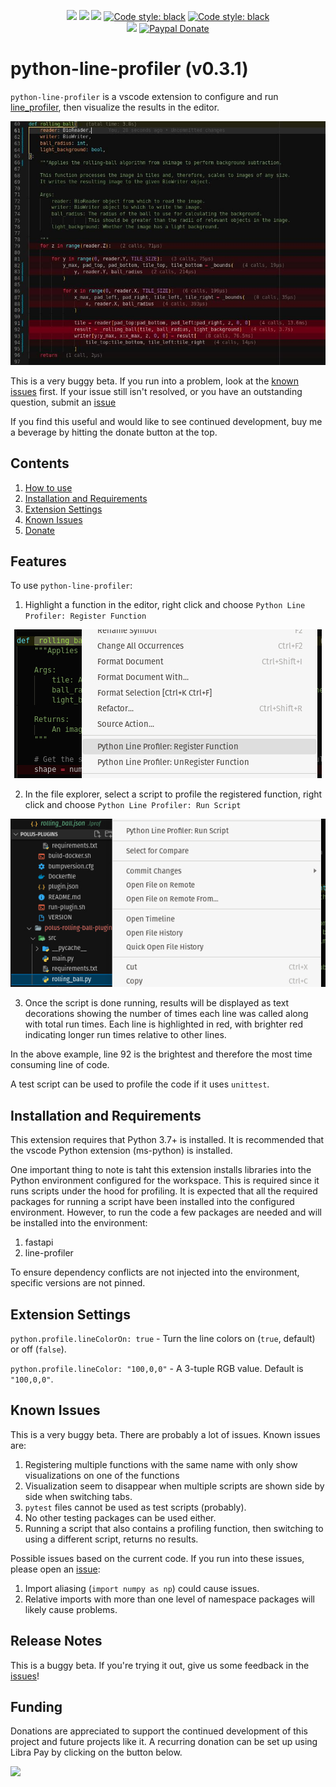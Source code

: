 <p align="center">
<a href=https://marketplace.visualstudio.com/items?itemName=perpetualhelp.python-line-profiler><img src=https://vsmarketplacebadge.apphb.com/version/perpetualhelp.python-line-profiler.svg?style=flat-square></a>
<a href=https://marketplace.visualstudio.com/items?itemName=perpetualhelp.python-line-profiler><img src=https://vsmarketplacebadge.apphb.com/installs/perpetualhelp.python-line-profiler.svg?style=flat-square></a>
<a href=https://marketplace.visualstudio.com/items?itemName=perpetualhelp.python-line-profiler><img src=https://vsmarketplacebadge.apphb.com/rating/perpetualhelp.python-line-profiler.svg?style=flat-square></a>
<a href="https://opensource.org/licenses/MIT"><img alt="Code style: black" src="https://img.shields.io/badge/License-MIT-red?style=flat-square"></a>
<a href="https://github.com/psf/black"><img alt="Code style: black" src="https://img.shields.io/badge/code%20style-black-000000?style=flat-square"></a>
<br>
<a href="https://liberapay.com/nicholas-schaub/donate"><img src="https://img.shields.io/liberapay/receives/nicholas-schaub.svg?style=flat-square&logo=liberapay"></a>
<a href="https://www.paypal.com/donate/?business=BJ5E2X66MKSAL&no_recurring=0&currency_code=USD"><img alt="Paypal Donate" src="https://www.paypalobjects.com/en_US/i/btn/btn_donate_SM.gif"/></a>
</p>

# python-line-profiler (v0.3.1)

`python-line-profiler` is a vscode extension to configure and run [line_profiler](https://github.com/pyutils/line_profiler#installation), then visualize the results in the editor.

![example](https://github.com/PerpetualHelp/python-line-profiler/raw/master/images/highlights.jpg)

This is a very buggy beta. If you run into a problem, look at the [known issues](#known-issues) first. If your issue still isn't resolved, or you have an outstanding question, submit an [issue](https://github.com/PerpetualHelp/python-line-profiler/issues)

If you find this useful and would like to see continued development, buy me a beverage by hitting the donate button at the top.

## Contents

1. [How to use](#features)
2. [Installation and Requirements](#installation-and-requirements)
3. [Extension Settings](#extension-settings)
3. [Known Issues](#known-issues)
4. [Donate](#funding)

## Features

To use `python-line-profiler`:
1. Highlight a function in the editor, right click and choose `Python Line Profiler: Register Function`

<p align=center><img src=https://github.com/PerpetualHelp/python-line-profiler/raw/master/images/register_function.jpg></p>

2. In the file explorer, select a script to profile the registered function, right click and choose `Python Line Profiler: Run Script`

<p align=center><img src=https://github.com/PerpetualHelp/python-line-profiler/raw/master/images/run_script.jpg></p>

3. Once the script is done running, results will be displayed as text decorations showing the number of times each line was called along with total run times. Each line is highlighted in red, with brighter red indicating longer run times relative to other lines.

In the above example, line 92 is the brightest and therefore the most time consuming line of code.

A test script can be used to profile the code if it uses `unittest`.

## Installation and Requirements

This extension requires that Python 3.7+ is installed. It is recommended that the vscode Python extension (ms-python) is installed.

One important thing to note is taht this extension installs libraries into the Python environment configured for the workspace. This is required since it runs scripts under the hood for profiling. It is expected that all the required packages for running a script have been installed into the configured environment. However, to run the code a few packages are needed and will be installed into the environment:
1. fastapi
2. line-profiler

To ensure dependency conflicts are not injected into the environment, specific versions are not pinned.

## Extension Settings

`python.profile.lineColorOn: true` - Turn the line colors on (`true`, default) or off (`false`).

`python.profile.lineColor: "100,0,0"` - A 3-tuple RGB value. Default is `"100,0,0"`.

## Known Issues

This is a very buggy beta. There are probably a lot of issues. Known issues are:
1. Registering multiple functions with the same name with only show visualizations on one of the functions
2. Visualization seem to disappear when multiple scripts are shown side by side when switching tabs.
3. `pytest` files cannot be used as test scripts (probably).
4. No other testing packages can be used either.
5. Running a script that also contains a profiling function, then switching to using a different script, returns no results.


Possible issues based on the current code. If you run into these issues, please open an [issue](https://github.com/PerpetualHelp/python-line-profiler/issues):
1. Import aliasing (`import numpy as np`) could cause issues.
2. Relative imports with more than one level of namespace packages will likely cause problems.

## Release Notes

This is a buggy beta. If you're trying it out, give us some feedback in the [issues](https://github.com/PerpetualHelp/python-line-profiler/issues)!

## Funding

Donations are appreciated to support the continued development of this project and future projects like it. A recurring donation can be set up using Libra Pay by clicking on the button below.

<a href="https://liberapay.com/nicholas-schaub/donate"><img src="https://img.shields.io/liberapay/receives/nicholas-schaub.svg?style=flat-square&logo=liberapay"></a>
